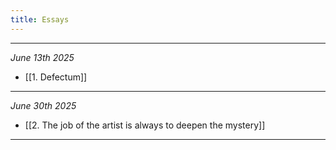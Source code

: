 ```yaml
---
title: Essays
---
```


---
*June 13th 2025*
- [[1. Defectum]]
---
*June 30th 2025*
- [[2. The job of the artist is always to deepen the mystery]]
---

